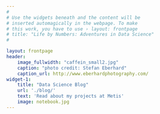 ```yaml
---
#
# Use the widgets beneath and the content will be
# inserted automagically in the webpage. To make
# this work, you have to use › layout: frontpage
# title: "Life by Numbers: Adventures in Data Science"
#

layout: frontpage
header:
    image_fullwidth: "caffein_small2.jpg"
    caption: "photo credit: Stefan Eberhard"
    caption_url: http://www.eberhardphotography.com/
widget-1:
    title: "Data Science Blog"
    url: './blog/'
    text: 'Read about my projects at Metis'
    image: notebook.jpg
---
```


